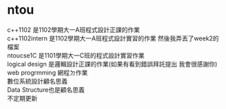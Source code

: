 # ntou
c++1102 是1102學期大一A班程式設計正課的作業 \
c++1102intern 是1102學期大一A班程式設計實習的作業 然後我弄丟了week2的檔案 \
ntoucse1C 是1101學期大一C班的程式設計實習作業 \
logical design 是邏輯設計正課的作業(如果有看到錯誤拜託提出 我會很感謝你) \
web progrmming 網程ㄉ作業 \
數位系統設計顧名思義 \
Data Structure也是顧名思義 \
不定期更新 
